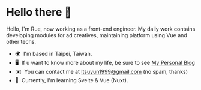 Hello there 👋
===========================================================================================================================

Hello, I'm Rue, now working as a front-end engineer. 
My daily work contains developing modules for ad creatives, maintaining platform using Vue and other techs.

*   🌍  I'm based in Taipei, Taiwan.
*   🖥️  If u want to know more about my life, be sure to see [My Personal Blog](http://rue1216.github.io/)
*   ✉️  You can contact me at [ltsuyun1999@gmail.com](mailto:ltsuyun1999@gmail.com) (no spam, thanks)
*   🧠  Currently, I'm learning Svelte & Vue (Nuxt).
